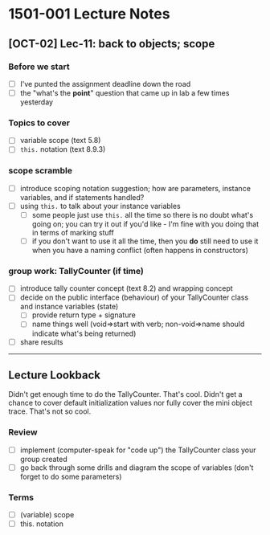 # 1501-001 Lecture Notes

## [OCT-02] Lec-11: back to objects; scope

### Before we start

- [ ] I've punted the assignment deadline down the road
- [ ] the "what's the **point**" question that came up in lab a few times yesterday

### Topics to cover

- [ ] variable scope (text 5.8)
- [ ] `this.` notation (text 8.9.3)

### scope scramble

- [ ] introduce scoping notation suggestion; how are parameters, instance variables, and if statements handled?
- [ ] using `this.` to talk about your instance variables
  - [ ] some people just use `this.` all the time so there is no doubt what's going on; you can try it out if you'd like - I'm fine with you doing that in terms of marking stuff
  - [ ] if you don't want to use it all the time, then you **do** still need to use it when you have a naming conflict (often happens in constructors)

### group work: TallyCounter (if time)

- [ ] introduce tally counter concept (text 8.2) and wrapping concept
- [ ] decide on the public interface (behaviour) of your TallyCounter class and instance variables (state)
  - [ ] provide return type + signature
  - [ ] name things well (void=>start with verb; non-void=>name should indicate what's being returned)
- [ ] share results

---

## Lecture Lookback

Didn't get enough time to do the TallyCounter. That's cool.
Didn't get a chance to cover default initialization values nor fully cover the mini object trace. That's not so cool.

### Review

- [ ] implement (computer-speak for "code up") the TallyCounter class your group created
- [ ] go back through some drills and diagram the scope of variables (don't forget to do some parameters)

### Terms

- [ ] (variable) scope
- [ ] this. notation
